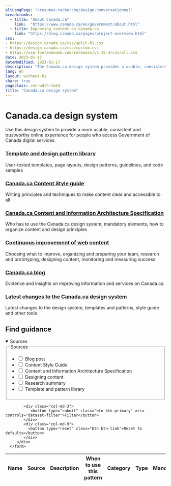 ```yaml
---
altLangPage: "/resumes-recherche/design-conversationnel"
breadcrumbs:
  - title: "About Canada.ca"
    link:  "https://www.canada.ca/en/government/about.html"
  - title: Improving content on Canada.ca
    link: "https://blog.canada.ca/pages/project-overview.html"
css:
- https://design.canada.ca/css/split-h1.css
- https://design.canada.ca/css/custom.css
- https://use.fontawesome.com/releases/v5.15.4/css/all.css
date: 2023-01-17
dateModified: 2023-01-17
description: "The Canada.ca design system provides a usable, consistent and trustworthy online experience for people who access Government of Canada digital services."
lang: en
layout: without-h1
share: true
pageclass: cnt-wdth-lmtd
title: "Canada.ca design system"
---
```

<h1 property="name" id="wb-cont" dir="ltr">Canada.ca design system</h1>
<p>Use this design system to provide a more usable, consistent and trustworthy online experience for people who access Government of Canada digital services.</p>
<section>
    <div class="row">
        <section class="wb-eqht gc-drmt">
            <div class="col-md-4">
                <section>
                    <h3 class="h5"><a href="/en/government/about/design-system/pattern-library.html">Template and design pattern library</a></h3>
                    <p>User-tested templates, page layouts, design patterns, guidelines, and code samples</p>
                </section>
            </div>
            <div class="col-md-4">
                <section>
                    <h3 class="h5"><a href="/en/treasury-board-secretariat/services/government-communications/canada-content-style-guide.html">Canada.ca Content Style guide</a></h3>
                    <p>Writing principles and techniques to make content clear and accessible to all</p>
                </section>
            </div>
            <div class="col-md-4">
                <section>
                    <h3 class="h5"><a href="/en/treasury-board-secretariat/services/government-communications/canada-content-information-architecture-specification.html">Canada.ca Content and Information Architecture Specification</a></h3>
                    <p>Who has to use the Canada.ca design system, mandatory elements, how to organize content and design principles</p>
                </section>
            </div>
            <div class="col-md-4">
                <section>
                    <h3 class="h5"><a href="https://design.canada.ca/continuous-improvement.html">Continuous improvement of web content </a></h3>
                    <p>Choosing what to improve, organizing and preparing your team, research and prototyping, designing content, monitoring and measuring success</p>
                </section>
            </div>
            <div class="col-md-4">
                <section>
                    <h3 class="h5"><a href="https://blog.canada.ca/">Canada.ca blog</a></h3>
                    <p>Evidence and insights on improving information and services on Canada.ca</p>
                </section>
            </div>
            <div class="col-md-4">
                <section>
                    <h3 class="h5"><a href="/en/government/about/design-system/latest-changes.html">Latest changes to the Canada.ca design system</a></h3>
                    <p>Latest changes to the design system, templates and patterns, style guide and other tools</p>
                </section>
            </div>
        </section>
    </div>
    <h2 id="guidance">Find guidance</h2>
  <div class="row mrgn-tp-md">
<div class="col-md-3 small">
   <details open="open">
      <summary class="bg-primary text-center">Sources</summary>
      <form class="wb-tables-filter mrgn-lft-md mrgn-rght-md" data-bind-to="design">
         <div class="row">
            <div class="form-group">
              <fieldset>
              <legend class="wb-inv"><span class="field-name">Sources</span></legend>
              <ul class="list-unstyled">
                <li class="checkbox"><label for="dt_source1"><input type="checkbox" id="dt_source1" name="dt_source" data-column="1" value="Blog post"> Blog post</label></li>
                <li class="checkbox"><label for="dt_source2"><input type="checkbox" id="dt_source2" name="dt_source" data-column="1" value="Content Style Guide"> Content Style Guide</label></li>
                <li class="checkbox"><label for="dt_source3"><input type="checkbox" id="dt_source3" name="dt_source" data-column="1" value="Content and Information Architecture Specification"> Content and Information Architecture Specification</label></li>
                <li class="checkbox"><label for="dt_source4"><input type="checkbox" id="dt_source4" name="dt_source" data-column="1" value="Designing content"> Designing content</label></li>
                <li class="checkbox"><label for="dt_source5"><input type="checkbox" id="dt_source5" name="dt_source" data-column="1" value="Research summary"> Research summary</label></li>
                <li class="checkbox"><label for="dt_source6"><input type="checkbox" id="dt_source6" name="dt_source" data-column="1" value="Template and pattern library"> Template and pattern library</label></li>
                </ul>
</fieldset>
            </div>
            
            <div class="col-md-3">
               <button type="submit" class="btn btn-primary" aria-controls="dataset-filter">Filter</button>
            </div>
            <div class="col-md-9">
              <button type="reset" class="btn btn-link">Reset to defaults</button>
            </div>
         </div>
      </form>
   </details>
</div>
<div class="col-md-9">
   <div class="panel panel-default">
      <div class="mrgn-tp-md mrgn-bttm-md">
         <table class="wb-tables table table-striped small brdr-tp" aria-live="polite" id="design" data-page-length="25" data-wb-tables='{
            "bDeferRender": true,
            "ajaxSource": "https://design.canada.ca/ajax/patterns-01-en.json",
            "order": [0, "asc"],
            "paging": true,
            "info": true,
            "columns": [
            { "data": "NAME", "className": "" },
            { "data": "SOURCE", "className": "" },
            { "data": "DESCRIPTION", "className": "", "orderable": false },
            { "data": "WHENTOUSE",  "visible": false },
            { "data": "CATEGORY",  "visible": false },
            { "data": "TYPE",  "visible": false },
            { "data": "MANDATORY",  "visible": false },
            { "data": "TANDP",  "visible": false }
            ]
            }'>
            <thead>
               <tr>
                  <th class="col-md-04">Name</th>
                  <th class="col-md-03">Source</th>
                  <th class="col-md-05">Description</th>
                  <th>When to use this pattern</th>
                  <th>Category</th>
                  <th>Type</th>
                  <th>Mandatory</th>
                  <th>Tempalates and patterns</th>
               </tr>
            </thead>
         </table>
      </div>
   </div>
</div>
